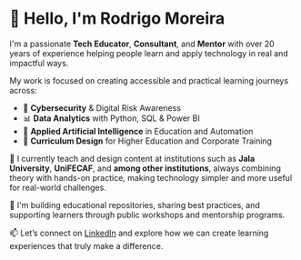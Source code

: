 # 👋 Hello, I'm Rodrigo Moreira

I'm a passionate **Tech Educator**, **Consultant**, and **Mentor** with over 20 years of experience helping people learn and apply technology in real and impactful ways.

My work is focused on creating accessible and practical learning journeys across:

- 🔐 **Cybersecurity** & Digital Risk Awareness  
- 📊 **Data Analytics** with Python, SQL & Power BI  
- 🤖 **Applied Artificial Intelligence** in Education and Automation  
- 🧠 **Curriculum Design** for Higher Education and Corporate Training  

💼 I currently teach and design content at institutions such as **Jala University**, **UniFECAF**, and **among other institutions**, always combining theory with hands-on practice, making technology simpler and more useful for real-world challenges.

🚀 I'm building educational repositories, sharing best practices, and supporting learners through public workshops and mentorship programs.

📫 Let’s connect on [LinkedIn](https://www.linkedin.com/in/rodrigomoreiradossantos) and explore how we can create learning experiences that truly make a difference.
